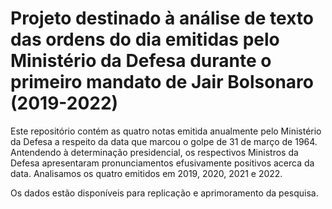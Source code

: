 # Projeto destinado à análise de texto das ordens do dia emitidas pelo Ministério da Defesa durante o primeiro mandato de Jair Bolsonaro (2019-2022)

Este repositório contém as quatro notas emitida anualmente pelo Ministério da Defesa a respeito
da data que marcou o golpe de 31 de março de 1964. Antendendo à determinação presidencial, os
respectivos Ministros da Defesa apresentaram pronunciamentos efusivamente positivos acerca
da data. Analisamos os quatro emitidos em 2019, 2020, 2021 e 2022.

Os dados estão disponíveis para replicação e aprimoramento da pesquisa.